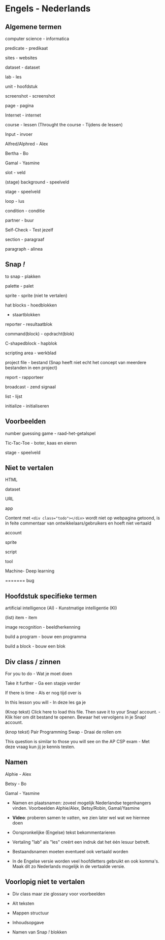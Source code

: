 # Engels - Nederlands

## Algemene termen

computer science - informatica

predicate - predikaat

sites - websites

dataset - dataset

lab - les

unit - hoofdstuk

screenshot - screenshot

page - pagina

Internet - internet

course - lessen (Throught the course - Tijdens de lessen)

Input - invoer

Alfred/Alphred - Alex

Bertha - Bo

Gamal - Yasmine

slot - veld

(stage) background - speelveld

stage - speelveld

loop - lus

condition - conditie

partner - buur

Self-Check - Test jezelf

section - paragraaf

paragraph - alinea

## Snap *!*

to snap - plakken

palette - palet

sprite - sprite (niet te vertalen)

hat blocks - hoedblokken

- staartblokken

reporter - resultaatblok

command(block) - opdracht(blok)

C-shapedblock - hapblok

scripting area - werkblad

project file - bestand (Snap heeft niet echt het concept van meerdere bestanden in een project)

report - rapporteer

broadcast - zend signaal

list - lijst

initialize - initialiseren

## Voorbeelden

number guessing game - raad-het-getalspel

Tic-Tac-Toe - boter, kaas en eieren

stage - speelveld

## Niet te vertalen

HTML

dataset

URL

app

Content met ```<div class="todo"></div>``` wordt niet op webpagina getoond, is in feite commentaar van ontwikkelaars/gebruikers en hoeft niet vertaald

account

sprite

script

tool

Machine- Deep learning

=======
bug

## Hoofdstuk specifieke termen

artificial intelligence (AI) - Kunstmatige intelligentie (KI)

(list) item - item

image recognition - beeldherkenning

build a program - bouw een programma

build a block - bouw een blok

## Div class / zinnen

For you to do - Wat je moet doen

Take it further - Ga een stapje verder

If there is time - Als er nog tijd over is

In this lesson you will - In deze les ga je

(Knop tekst)
Click here to load this file. Then save it to your Snap! account. -
Klik hier om dit bestand te openen. Bewaar het vervolgens in je Snap! account.

(knop tekst)
Pair Programming Swap - Draai de rollen om

This question is similar to those you will see on the AP CSP exam - Met deze vraag kun jij je kennis testen.

## Namen

Alphie - Alex

Betsy - Bo

Gamal - Yasmine

- Namen en plaatsnamen: zoveel mogelijk Nederlandse tegenhangers vinden. Voorbeelden Alphie/Alex, Betsy/Robin, Gamal/Yasmine

- **Video**: proberen samen te vatten, we zien later wel wat we hiermee doen

- Oorspronkelijke (Engelse) tekst bekommentarieren

- Vertaling "lab" als "les" creërt een indruk dat het één lesuur betreft.  

- Bestaandsnamen moeten eventueel ook vertaald worden

- In de Engelse versie worden veel hoofdletters gebruikt en ook komma's. Maak dit zo Nederlands mogelijk in de vertaalde versie.

## Voorlopig niet te vertalen

- Div class maar zie glossary voor voorbeelden

- Alt teksten

- Mappen structuur

- Inhoudsopgave

- Namen van Snap *!* blokken
